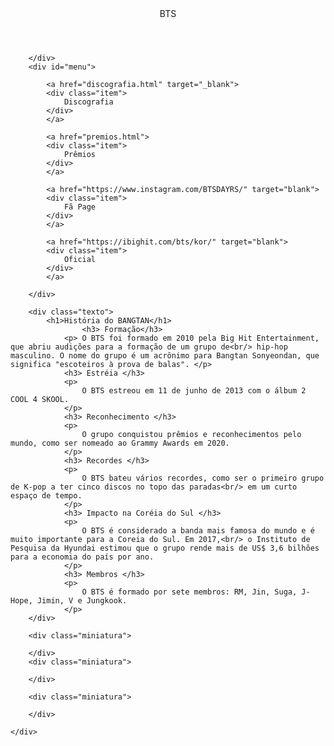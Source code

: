 <!DOCTYPE html>
<html lang="pt-br">
<head>
    <meta charset="UTF-8">
    <meta name="viewport" content="width=device-width, initial-scale=1.0">
    <title>BTS</title>
	<link rel="stylesheet" href="estilos.css">
	<link rel="stylesheet" href="https://fonts.googleapis.com/css2?family=Material+Symbols+Outlined:opsz,wght,FILL,GRAD@20..48,100..700,0..1,-50..200&icon_names=menu" />
	<link rel="stylesheet" href="https://fonts.googleapis.com/css2?family=Material+Symbols+Outlined:opsz,wght,FILL,GRAD@20..48,100..700,0..1,-50..200&icon_names=home" />
	
</head>
	<header>
		<div id="Home">
			BTS
		</div>
	</header>
<body>
    <div id="principal">
        <div id="cabecalho">
			
        </div>
        <div id="menu">

			<a href="discografia.html" target="_blank">
			<div class="item">
				Discografia
			</div>
			</a>

			<a href="premios.html">
			<div class="item">
				Prêmios
			</div>
			</a>

			<a href="https://www.instagram.com/BTSDAYRS/" target="blank">
			<div class="item">
				Fã Page
			</div>
			</a>

			<a href="https://ibighit.com/bts/kor/" target="blank">
			<div class="item">
				Oficial
			</div>
			</a>
		
		</div>

		<div class="texto">
			<h1>História do BANGTAN</h1>
					<h3> Formação</h3>
				<p> O BTS foi formado em 2010 pela Big Hit Entertainment, que abriu audições para a formação de um grupo de<br/> hip-hop masculino. O nome do grupo é um acrônimo para Bangtan Sonyeondan, que significa "escoteiros à prova de balas". </p>
				<h3> Estréia </h3>
				<p>
					O BTS estreou em 11 de junho de 2013 com o álbum 2 COOL 4 SKOOL. 
				</p>
				<h3> Reconhecimento </h3>
				<p>
					O grupo conquistou prêmios e reconhecimentos pelo mundo, como ser nomeado ao Grammy Awards em 2020. 
				</p>
				<h3> Recordes </h3>
				<p>
					O BTS bateu vários recordes, como ser o primeiro grupo de K-pop a ter cinco discos no topo das paradas<br/> em um curto espaço de tempo. 
				</p>
				<h3> Impacto na Coréia do Sul </h3>
				<p>
					O BTS é considerado a banda mais famosa do mundo e é muito importante para a Coreia do Sul. Em 2017,<br/> o Instituto de Pesquisa da Hyundai estimou que o grupo rende mais de US$ 3,6 bilhões para a economia do país por ano. 
				</p>
				<h3> Membros </h3>
				<p>
					O BTS é formado por sete membros: RM, Jin, Suga, J-Hope, Jimin, V e Jungkook.
				</p>
		</div>

		<div class="miniatura">

		</div>
		<div class="miniatura">

		</div>

		<div class="miniatura">

		</div>

    </div>
</body>

</html>
